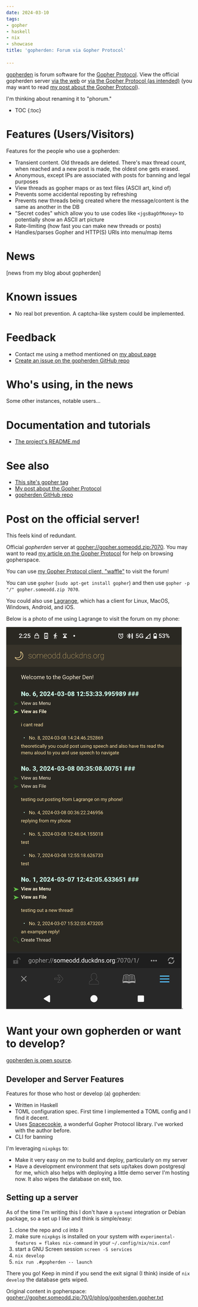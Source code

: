 ```yaml
---
date: 2024-03-10
tags:
- gopher
- haskell
- nix
- showcase
title: 'gopherden: Forum via Gopher Protocol'

---
```



[gopherden](https://github.com/someodd/gopherden/) is forum software for the [Gopher Protocol](/tags/gopher). View the official gopherden server [via the web](https://gopher.floodgap.com/gopher/gw?a=gopher%3A%2F%2Fgopher.someodd.zip%3A7070%2F) or [via the Gopher Protocol (as intended)](gopher://gopher.someodd.zip:7070/) (you may want to read [my post about the Gopher Protocol](/notes/gopher)).

I'm thinking about renaming it to "phorum."

* TOC
{:toc}

# Features (Users/Visitors)

Features for the people who use a gopherden:

* Transient content. Old threads are deleted. There's max thread count, when reached and a new post is made, the oldest one gets erased.
* Anonymous, except IPs are associated with posts for banning and legal purposes
* View threads as gopher maps or as text files (ASCII art, kind of)
* Prevents some accidental reposting by refreshing
* Prevents new threads being created where the message/content is the same as another in the DB
* "Secret codes" which allow you to use codes like `<jgsBagOfMoney>` to potentially show an ASCII art picture
* Rate-limiting (how fast you can make new threads or posts)
* Handles/parses Gopher and HTTP(S) URIs into menu/map items

# News

[news from my blog about gopherden]

# Known issues

* No real bot prevention. A captcha-like system could be implemented.

# Feedback

* Contact me using a method mentioned on [my about page](/about)
* [Create an issue on the gopherden GitHub repo](https://github.com/someodd/gopherden/issues)

# Who's using, in the news

Some other instances, notable users...

# Documentation and tutorials

* [The project's README.md](https://github.com/someodd/gopherden/blob/master/README.md)

# See also

* [This site's gopher tag](/tags/gopher)
* [My post about the Gopher Protocol](/notes/gopher)
* [gopherden GitHub repo](https://github.com/someodd/gopherden)

# Post on the official server!

This feels kind of redundant.

Official *gopherden* server at [gopher://gopher.someodd.zip:7070](gopher://gopher.someodd.zip:7070). You may want to read [my article on the Gopher Protocol](/notes/gopher) for help on browsing gopherspace.

You can use [my Gopher Protocol client, "waffle"](/showcase/waffle) to visit the forum!

You can use `gopher` (`sudo apt-get install gopher`) and then use `gopher -p "/" gopher.someodd.zip 7070`.

You could also use [Lagrange](https://gmi.skyjake.fi/lagrange/), which has a
client for Linux, MacOS, Windows, Android, and iOS.

Below is a photo of me using Lagrange to visit the forum on my phone:

![Langrange client on a phone, visiting a gopherden forum](/assets/showcase/gopherden/lagrange-gopherden-phone.png).

# Want your own gopherden or want to develop?

[gopherden is open source](https://github.com/someodd/gopherden).

## Developer and Server Features

Features for those who host or develop (a) gopherden:

* Written in Haskell
* TOML configuration spec. First time I implemented a TOML config and I find it decent.
* Uses [Spacecookie](https://github.com/sternenseemann/spacecookie), a wonderful Gopher Protocol library. I've worked with the author before.
* CLI for banning

I'm leveraging `nixpkgs` to:

  * Make it very easy on me to build and deploy, particularly on my server
  * Have a development environment that sets up/takes down postgresql for
    me, which also helps with deploying a little demo server I'm hosting
    now. It also wipes the database on exit, too.

## Setting up a server

As of the time I'm writing this I don't have a `systemd` integration or Debian
package, so a set up I like and think is simple/easy:

1. clone the repo and `cd` into it
1. make sure `nixpkgs` is installed on your
   system with `experimental-features = flakes nix-command` in your
   `~/.config/nix/nix.conf`
1. start a GNU Screen session `screen -S services`
1. `nix develop`
1. `nix run .#gopherden -- launch`

There you go! Keep in mind if you send the exit signal (I think) inside of `nix
develop` the database gets wiped.

Original content in gopherspace: [gopher://gopher.someodd.zip:70/0/phlog/gopherden.gopher.txt](gopher://gopher.someodd.zip:70/0/phlog/gopherden.gopher.txt)
